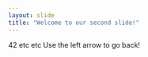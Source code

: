 ```yaml
---
layout: slide
title: "Welcome to our second slide!"
---
```

42 etc etc
Use the left arrow to go back!
